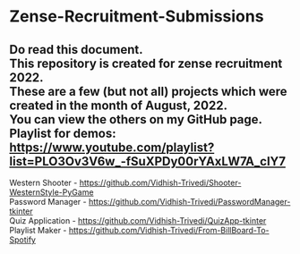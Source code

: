 # Zense-Recruitment-Submissions
Do read this document.  
This repository is created for zense recruitment 2022.  
These are a few (but not all) projects which were created in the month of August, 2022.  
You can view the others on my GitHub page.  
Playlist for demos: https://www.youtube.com/playlist?list=PLO3Ov3V6w_-fSuXPDy00rYAxLW7A_cIY7  
----------------------------------------------------------------------------------------------  
Western Shooter - https://github.com/Vidhish-Trivedi/Shooter-WesternStyle-PyGame  
Password Manager - https://github.com/Vidhish-Trivedi/PasswordManager-tkinter  
Quiz Application - https://github.com/Vidhish-Trivedi/QuizApp-tkinter  
Playlist Maker - https://github.com/Vidhish-Trivedi/From-BillBoard-To-Spotify  
